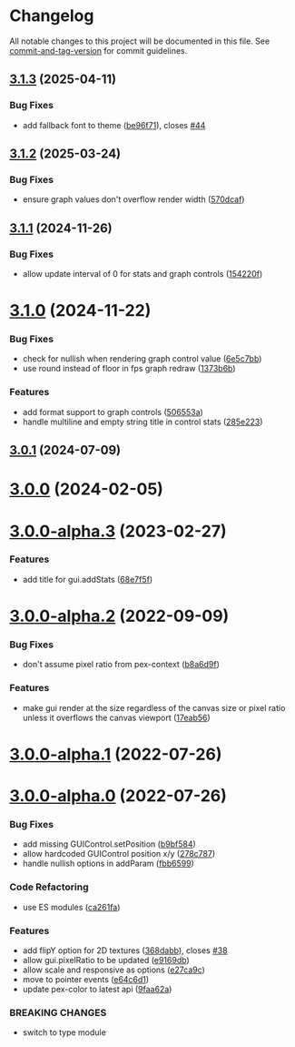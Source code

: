 # Changelog

All notable changes to this project will be documented in this file. See [commit-and-tag-version](https://github.com/absolute-version/commit-and-tag-version) for commit guidelines.

## [3.1.3](https://github.com/pex-gl/pex-gui/compare/v3.1.2...v3.1.3) (2025-04-11)


### Bug Fixes

* add fallback font to theme ([be96f71](https://github.com/pex-gl/pex-gui/commit/be96f715ea9f755631ea69a86604480484b537be)), closes [#44](https://github.com/pex-gl/pex-gui/issues/44)



## [3.1.2](https://github.com/pex-gl/pex-gui/compare/v3.1.1...v3.1.2) (2025-03-24)


### Bug Fixes

* ensure graph values don't overflow render width ([570dcaf](https://github.com/pex-gl/pex-gui/commit/570dcaf35149b356b5a8438864cf876a5b7c9e50))



## [3.1.1](https://github.com/pex-gl/pex-gui/compare/v3.1.0...v3.1.1) (2024-11-26)


### Bug Fixes

* allow update interval of 0 for stats and graph controls ([154220f](https://github.com/pex-gl/pex-gui/commit/154220ffec80027e4ed88d16f416ce098fed5b9a))



# [3.1.0](https://github.com/pex-gl/pex-gui/compare/v3.0.1...v3.1.0) (2024-11-22)


### Bug Fixes

* check for nullish when rendering graph control value ([6e5c7bb](https://github.com/pex-gl/pex-gui/commit/6e5c7bb0c946312075de03e35120224163707412))
* use round instead of floor in fps graph redraw ([1373b6b](https://github.com/pex-gl/pex-gui/commit/1373b6b894539396262e67e978d32c8ad9f1ba05))


### Features

* add format support to graph controls ([506553a](https://github.com/pex-gl/pex-gui/commit/506553aaa04bf526adf4e6c13a3ceba96de59ec8))
* handle multiline and empty string title in control stats ([285e223](https://github.com/pex-gl/pex-gui/commit/285e223447a4f3e6fde422f990939576809de54a))



## [3.0.1](https://github.com/pex-gl/pex-gui/compare/v3.0.0...v3.0.1) (2024-07-09)



# [3.0.0](https://github.com/pex-gl/pex-gui/compare/v3.0.0-alpha.3...v3.0.0) (2024-02-05)



# [3.0.0-alpha.3](https://github.com/pex-gl/pex-gui/compare/v3.0.0-alpha.2...v3.0.0-alpha.3) (2023-02-27)


### Features

* add title for gui.addStats ([68e7f5f](https://github.com/pex-gl/pex-gui/commit/68e7f5f251da1c1afb265873e0e5255b983985ff))



# [3.0.0-alpha.2](https://github.com/pex-gl/pex-gui/compare/v3.0.0-alpha.1...v3.0.0-alpha.2) (2022-09-09)


### Bug Fixes

* don't assume pixel ratio from pex-context ([b8a6d9f](https://github.com/pex-gl/pex-gui/commit/b8a6d9f3b502643a1a189e509113510886928c3d))


### Features

* make gui render at the size regardless of the canvas size or pixel ratio unless it overflows the canvas viewport ([17eab56](https://github.com/pex-gl/pex-gui/commit/17eab565705b031fc96826dee434a60b46534e08))



# [3.0.0-alpha.1](https://github.com/pex-gl/pex-gui/compare/v3.0.0-alpha.0...v3.0.0-alpha.1) (2022-07-26)



# [3.0.0-alpha.0](https://github.com/pex-gl/pex-gui/compare/v2.4.0...v3.0.0-alpha.0) (2022-07-26)


### Bug Fixes

* add missing GUIControl.setPosition ([b9bf584](https://github.com/pex-gl/pex-gui/commit/b9bf5840fecd0144a6b8639ffcbd0a940bbcd4f6))
* allow hardcoded GUIControl position x/y ([278c787](https://github.com/pex-gl/pex-gui/commit/278c7870a9f5b5c5c0f08e824102dfe135860333))
* handle nullish options in addParam ([fbb6599](https://github.com/pex-gl/pex-gui/commit/fbb6599eadbe2647b5f1e6cc4c7f9f86c794e9c9))


### Code Refactoring

* use ES modules ([ca261fa](https://github.com/pex-gl/pex-gui/commit/ca261faa2568dad81ca8c0467da26339df0063e8))


### Features

* add flipY option for 2D textures ([368dabb](https://github.com/pex-gl/pex-gui/commit/368dabbe60645bcc3ec55f0789bf8b82a55b2c7f)), closes [#38](https://github.com/pex-gl/pex-gui/issues/38)
* allow gui.pixelRatio to be updated ([e9169db](https://github.com/pex-gl/pex-gui/commit/e9169db7f0c46fda741eeedbfd2b00eee2a64e28))
* allow scale and responsive as options ([e27ca9c](https://github.com/pex-gl/pex-gui/commit/e27ca9ccc53cdd4dc86241cdfa5ca4a7088fef15))
* move to pointer events ([e64c6d1](https://github.com/pex-gl/pex-gui/commit/e64c6d12d1742be7a88885559b96c6c41438b55f))
* update pex-color to latest api ([9faa62a](https://github.com/pex-gl/pex-gui/commit/9faa62af0e5e48b7c54c1d3db7a52b451dd972ee))


### BREAKING CHANGES

* switch to type module
